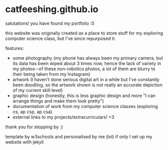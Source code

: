 # catfeeshing.github.io

salutations! you have found my portfolio :0

this website was originally created as a place to store stuff for my exploring computer science class, but I've since repurposed it.

features:

* some photography (my phone has always been my primary camera, but its data has been wiped about 3 times now, hence the lack of variety in my photos--of these non-robotics photos, a lot of them are blurry to their being taken from my Instagram)
* artwork (I haven't done serious digital art in a while but I've constantly been doodling, so the artwork shown is not really an accurate depiction of my current skill level)
* graphic design (honestly, this is less graphic design and more "I can arrange things and make them look pretty")
* documentation of work from my computer science classes (exploring cs, ap csp, ap csa)
* external links to my projects/extracurriculars! <3

thank you for stopping by :)

template by w3schools and personalised by me (lol)
if only I set up my website with jekyll
